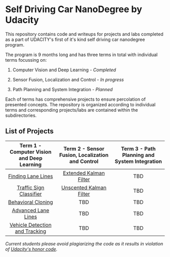 # Self Driving Car NanoDegree by Udacity

This repository contains code and writeups for projects and labs completed as a part of UDACITY's first of it's kind self driving car nanodegree program.

The program is 9 months long and has three terms in total with individual terms focussing on:

1. Computer Vision and Deep Learning - *Completed*

2. Sensor Fusion, Localization and Control - *In progress*

3. Path Planning and System Integration - *Planned*

Each of terms has comprehensive projects to ensure percolation of presented concepts. The repository is organized according to individual terms and corresponding projects/labs are contained within the subdirectories.

## List of Projects
|Term 1 - Computer Vision and Deep Learning|Term 2 - Sensor Fusion, Localization and Control|Term 3 - Path Planning and System Integration|
|:-------------:|:-------------:|:-------------:|
|[Finding Lane Lines](/Term1-Computer-Vision-and-Deep-Learning/Project1-Finding-Lane-Lines)|[Extended Kalman Filter](/Term2-Sensor-Fusion-Localization-and-Control/Project1-Extended-Kalman-Filter-Sensor-Fusion)|TBD|
|[Traffic Sign Classifier](/Term1-Computer-Vision-and-Deep-Learning/Project2-Traffic-Sign-Classifier)|[Unscented Kalman Filter](/Term2-Sensor-Fusion-Localization-and-Control/Project2-Unscented-Kalman-Filter-Sensor-Fusion)|TBD|
|[Behavioral Cloning](/Term1-Computer-Vision-and-Deep-Learning/Project3-Behavioral-Cloning)|TBD|TBD|
|[Advanced Lane Lines](/Term1-Computer-Vision-and-Deep-Learning/Project4-Advanced-Lane_Lines)|TBD|TBD|
|[Vehicle Detection and Tracking](/Term1-Computer-Vision-and-Deep-Learning/Project5-Vehicle-Detection-and-Tracking)|TBD|TBD|


*Current students please avoid plagiarizing the code as it results in violation of [Udacity's honor code](https://udacity.zendesk.com/hc/en-us/articles/210667103-What-is-the-Udacity-Honor-Code-).*

